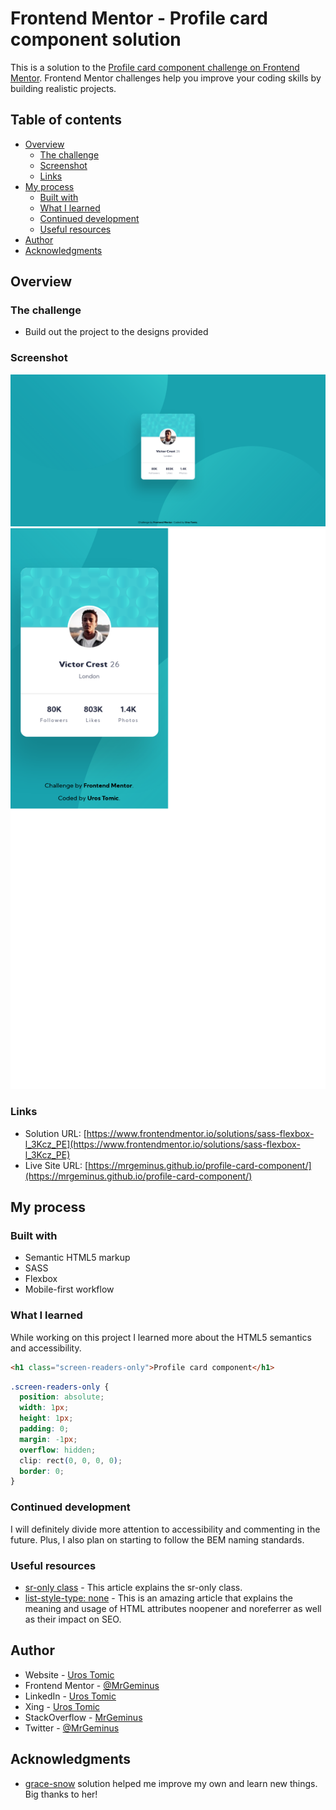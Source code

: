 # Frontend Mentor - Profile card component solution

This is a solution to the [Profile card component challenge on Frontend Mentor](https://www.frontendmentor.io/challenges/3column-preview-card-component-pH92eAR2-). Frontend Mentor challenges help you improve your coding skills by building realistic projects. 

## Table of contents

- [Overview](#overview)
  - [The challenge](#the-challenge)
  - [Screenshot](#screenshot)
  - [Links](#links)
- [My process](#my-process)
  - [Built with](#built-with)
  - [What I learned](#what-i-learned)
  - [Continued development](#continued-development)
  - [Useful resources](#useful-resources)
- [Author](#author)
- [Acknowledgments](#acknowledgments)

## Overview

### The challenge

- Build out the project to the designs provided

### Screenshot

![](./images\Desktop-view.png)
![](./images\Mobile-view.png)

### Links

- Solution URL: [https://www.frontendmentor.io/solutions/sass-flexbox-l_3Kcz_PE](https://www.frontendmentor.io/solutions/sass-flexbox-l_3Kcz_PE)
- Live Site URL: [https://mrgeminus.github.io/profile-card-component/](https://mrgeminus.github.io/profile-card-component/)

## My process

### Built with

- Semantic HTML5 markup
- SASS
- Flexbox
- Mobile-first workflow

### What I learned

While working on this project I learned more about the HTML5 semantics and accessibility.

```html
<h1 class="screen-readers-only">Profile card component</h1>
```
```css
.screen-readers-only {
  position: absolute;
  width: 1px;
  height: 1px;
  padding: 0;
  margin: -1px;
  overflow: hidden;
  clip: rect(0, 0, 0, 0);
  border: 0;
}
```

### Continued development

I will definitely divide more attention to accessibility and commenting in the future. Plus, I also plan on starting to follow the BEM naming standards.

### Useful resources

- [sr-only class](https://www.w3docs.com/snippets/css/why-and-how-the-bootstrap-sr-only-class-is-used.html) - This article explains the sr-only class.
- [list-style-type: none](https://www.scottohara.me/blog/2019/01/12/lists-and-safari.html) - This is an amazing article that explains the meaning and usage of HTML attributes noopener and noreferrer as well as their impact on SEO.

## Author

- Website - [Uros Tomic](https://mrgeminus.com/)
- Frontend Mentor - [@MrGeminus](https://www.frontendmentor.io/profile/MrGeminus)
- LinkedIn - [Uros Tomic](https://www.linkedin.com/in/mrgeminus/)
- Xing - [Uros Tomic](https://www.xing.com/profile/Uros_Tomic3/cv)
- StackOverflow - [MrGeminus](https://www.linkedin.com/in/mrgeminus/)
- Twitter - [@MrGeminus](https://twitter.com/MrGeminus)

## Acknowledgments

- [grace-snow](https://github.com/grace-snow/fmentor_profile-card-component) solution helped me improve my own and learn new things. Big thanks to her!
